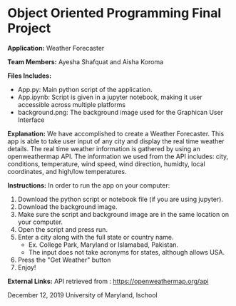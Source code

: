 # Object Oriented Programming Final Project

**Application:** Weather Forecaster

**Team Members:** Ayesha Shafquat and Aisha Koroma 

**Files Includes:** 
- App.py: Main python script of the application. 
- App.ipynb: Script is given in a jupyter notebook, making it user accessible across multiple platforms 
- background.png: The background image used for the Graphican User Interface 

**Explanation:** 
We have accomplished to create a Weather Forecaster. This app is able to take user input of any city and display the real time weather details. The real time weather information is gathered by using an openweathermap API. The information we used from the API includes: city, conditions, temperature, wind speed, wind direction, humidty, local coordinates, and high/low temperatures. 

**Instructions:**
In order to run the app on your computer:
1. Download the python script or notebook file (if you are using jupyter). 
2. Download the background image. 
3. Make sure the script and background image are in the same location on your computer. 
4. Open the script and press run. 
5. Enter a city along with the full state or country name. 
    - Ex. College Park, Maryland or Islamabad, Pakistan. 
    - The input does not take acronyms for states, although allows USA. 
6. Press the "Get Weather" button
7. Enjoy! 

**External Links:**
API retrieved from : https://openweathermap.org/api


December 12, 2019 
University of Maryland, Ischool 
